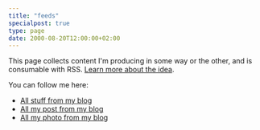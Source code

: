 ```yaml
---
title: "feeds"
specialpost: true
type: page
date: 2000-08-20T12:00:00+02:00
---
```

This page collects content I'm producing in some way or the other, and is consumable with RSS. 
[Learn more about the idea](https://marcus.io/blog/making-rss-more-visible-again-with-slash-feeds).

You can follow me here:

* [All stuff from my blog](/index.xml)
* [All my post from my blog](/post/index.xml)
* [All my photo from my blog](/photos/index.xml)
